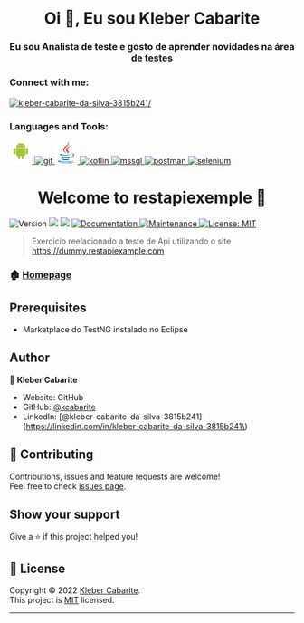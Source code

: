 <h1 align="center">Oi 👋, Eu sou Kleber Cabarite</h1>
<h3 align="center">Eu sou Analista de teste e gosto de aprender novidades na área de testes</h3>

<h3 align="left">Connect with me:</h3>
<p align="left">
<a href="https://linkedin.com/in/kleber-cabarite-da-silva-3815b241/" target="blank"><img align="center" src="https://raw.githubusercontent.com/rahuldkjain/github-profile-readme-generator/master/src/images/icons/Social/linked-in-alt.svg" alt="kleber-cabarite-da-silva-3815b241/" height="30" width="40" /></a>
</p>

<h3 align="left">Languages and Tools:</h3>
<p align="left"> <a href="https://developer.android.com" target="_blank" rel="noreferrer"> <img src="https://raw.githubusercontent.com/devicons/devicon/master/icons/android/android-original-wordmark.svg" alt="android" width="40" height="40"/> </a> <a href="https://git-scm.com/" target="_blank" rel="noreferrer"> <img src="https://www.vectorlogo.zone/logos/git-scm/git-scm-icon.svg" alt="git" width="40" height="40"/> </a> <a href="https://www.java.com" target="_blank" rel="noreferrer"> <img src="https://raw.githubusercontent.com/devicons/devicon/master/icons/java/java-original.svg" alt="java" width="40" height="40"/> </a> <a href="https://kotlinlang.org" target="_blank" rel="noreferrer"> <img src="https://www.vectorlogo.zone/logos/kotlinlang/kotlinlang-icon.svg" alt="kotlin" width="40" height="40"/> </a> <a href="https://www.microsoft.com/en-us/sql-server" target="_blank" rel="noreferrer"> <img src="https://www.svgrepo.com/show/303229/microsoft-sql-server-logo.svg" alt="mssql" width="40" height="40"/> </a> <a href="https://postman.com" target="_blank" rel="noreferrer"> <img src="https://www.vectorlogo.zone/logos/getpostman/getpostman-icon.svg" alt="postman" width="40" height="40"/> </a> <a href="https://www.selenium.dev" target="_blank" rel="noreferrer"> <img src="https://raw.githubusercontent.com/detain/svg-logos/780f25886640cef088af994181646db2f6b1a3f8/svg/selenium-logo.svg" alt="selenium" width="40" height="40"/> </a> </p>

<h1 align="center">Welcome to   restapiexemple 👋</h1>
<p>
  <img alt="Version" src="https://img.shields.io/badge/version-0.0.1-blue.svg?cacheSeconds=2592000" />
  <img src="https://img.shields.io/badge/npm-%3E%3D5.5.0-blue.svg" />
  <img src="https://img.shields.io/badge/node-%3E%3D9.3.0-blue.svg" />
  <a href="https://github.com/kcabarite/restapiexemple" target="_blank">
    <img alt="Documentation" src="https://img.shields.io/badge/documentation-yes-brightgreen.svg" />
  </a>
  <a href="https://img.shields.io/github/license/kcabarite/graphs/commit-activity" target="_blank">
    <img alt="Maintenance" src="https://img.shields.io/badge/Maintained%3F-yes-green.svg" />
  </a>
  <a href="https://github.com/kefranabg/readme-md-generator/blob/master/LICENSE" target="_blank">
    <img alt="License: MIT" src="https://img.shields.io/github/license/kcabarite/  restapiexemple" />
  </a>
</p>

>   Exercicio reelacionado a teste de Api utilizando o site https://dummy.restapiexample.com

### 🏠 [Homepage](https://github.com/kcabarite/restapiexemple)

## Prerequisites

- Marketplace do TestNG instalado no Eclipse

## Author

👤 **Kleber Cabarite**

* Website: GitHub
* GitHub: [@kcabarite](https://github.com/kcabarite)
* LinkedIn: [@kleber-cabarite-da-silva-3815b241\](https://linkedin.com/in/kleber-cabarite-da-silva-3815b241\)

## 🤝 Contributing

Contributions, issues and feature requests are welcome!<br />Feel free to check [issues page](ktps://github.com/kcabarite/restapiexemple). 

## Show your support

Give a ⭐️ if this project helped you!

## 📝 License

Copyright © 2022 [Kleber Cabarite](https://github.com/kcabarite).<br />
This project is [MIT](https://github.com/kcabarite/master/LICENSE) licensed.

***
